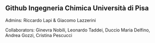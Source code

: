 ## Github Ingegneria Chimica Università di Pisa

Admins: Riccardo Lapi & Giacomo Lazzerini

Collaborators: 
Ginevra Nobili,
Leonardo Taddei,
Duccio Maria Delfino,
Andrea Gozzi,
Cristina Pescucci
